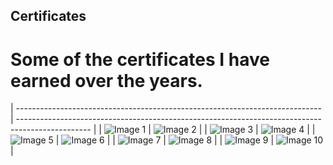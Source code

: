 ## Certificates

# Some of the certificates I have earned over the years.

| ---------------------------------------------------------------------------- | ------------------------------------------------------------------------------------------------ |
| ![Image 1](Certificates/web/IBM%20Full%20Stack%20Software%20Developer.jpeg) | ![Image 2](Certificates/web/Meta%20Front-End%20Developer.jpeg) |
| ![Image 3](Certificates/2024/AMAL%20Acadmey/AMAL%20Academy%20Cerificate.png) | ![Image 4](Certificates/2024/Google%20Soft%20Skills/Google%20Soft%20Skills%20Umair%20Azmat.png/) |
| ![Image 5](Certificates/2024/Pak%20Angels/Pak%20Angels%20Umair%20Azmat.png) | ![Image 6](Certificates/2024/NASA%20Hackathon/NASA%20Hackathon%202024%20.png) |
| ![Image 7](Certificates/2022/SMIT%20Web%20&%20Mobile.jpg) | ![Image 8](Certificates/2022/PFTP%20Full%20%20Stack%20Certificate.jpg) |
| ![Image 9](Certificates/2020/Digital%20Literacy.PNG) | ![Image 10](Certificates/2020/Wordpress%20batch%206.PNG) |

